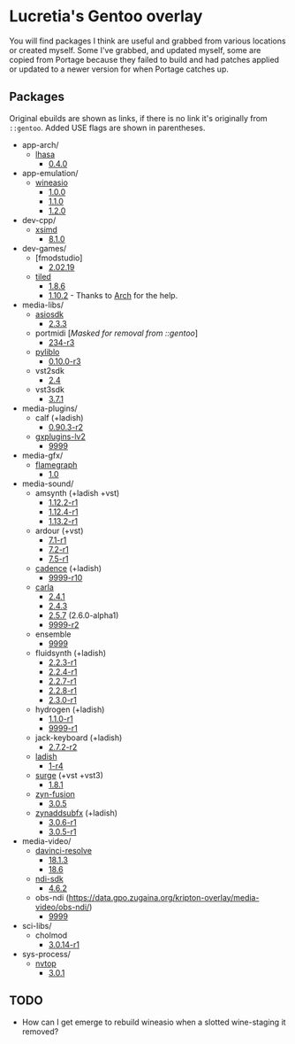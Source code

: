 # Lucretia's Gentoo overlay

You will find packages I think are useful and grabbed from various locations or created myself. Some I've grabbed, and updated myself, some are copied from Portage because they failed to build and had patches applied or updated to a newer version for when Portage catches up.

## Packages

Original ebuilds are shown as links, if there is no link it's originally from ```::gentoo```. Added USE flags are shown in parentheses.

* app-arch/
  * [lhasa](https://data.gpo.zugaina.org/seden/app-arch/lhasa)
    * [0.4.0](./app-arch/lhasa/lhasa-0.4.0.ebuild)
* app-emulation/
  * [wineasio](https://gpo.zugaina.org/AJAX/Ebuild/13005980/View)
    * [1.0.0](./app-emulation/wineasio/wineasio-1.0.0.ebuild)
    * [1.1.0](./app-emulation/wineasio/wineasio-1.1.0.ebuild)
    * [1.2.0](./app-emulation/wineasio/wineasio-1.2.0.ebuild)
* dev-cpp/
  * [xsimd](https://data.gpo.zugaina.org/spark-overlay/dev-cpp/xsimd/)
    * [8.1.0](./dev-cpp/xsimd/xsimd-8.1.0.ebuild)
* dev-games/
  * [fmodstudio]
    * [2.02.19](./dev-games/fmodstudio/fmodstudio-20219.ebuild)
  * [tiled](https://gpo.zugaina.org/dev-games/tiled)
    * [1.8.6](./dev-games/tiled/tiled-1.8.6-r1.ebuild)
    * [1.10.2](./dev-games/tiled/tiled-1.10.2.ebuild) - Thanks to [Arch](https://gitlab.archlinux.org/archlinux/packaging/packages/tiled/-/blob/main/PKGBUILD?ref_type=heads) for the help.
* media-libs/
  * [asiosdk](https://gpo.zugaina.org/AJAX/Ebuild/38403542/View)
    * [2.3.3](./media-libs/asio-sdk/../asiosdk/asiosdk-2.3.3.ebuild)
  * portmidi [*Masked for removal from ::gentoo*]
    * [234-r3](./media-libs/portmidi/portmidi-234-r3.ebuild)
  * [pyliblo](https://github.com/gentoo-audio/audio-overlay/blob/master/media-libs/pyliblo/)
    * [0.10.0-r3](./media-libs/pyliblo/pyliblo-0.10.0-r3.ebuild)
  * vst2sdk
    * [2.4](./media-libs/vst2sdk/vst2sdk-2.4.ebuild)
  * vst3sdk
    * [3.7.1](./media-libs/vst3sdk/vst3sdk-3.7.1.ebuild)
* media-plugins/
  * calf (+ladish)
    * [0.90.3-r2](./media-media-plugins/calf/calf-0.90.3-r2.ebuild)
  * [gxplugins-lv2](https://gpo.zugaina.org/AJAX/Ebuild/27861632)
    * [9999](./media-plugins/gxplugins-lv2/gxplugins-lv2-9999.ebuild)
* media-gfx/
  * [flamegraph](https://data.gpo.zugaina.org/SoniFrog/media-gfx/flamegraph/)
    * [1.0](./media-gfx/flamegraph/flamegraph-1.0.ebuild)
* media-sound/
  * amsynth (+ladish +vst)
    * [1.12.2-r1](./media-sound/amsynth/amsynth-1.12.2-r1.ebuild)
    * [1.12.4-r1](./media-sound/amsynth/amsynth-1.12.4-r1.ebuild)
    * [1.13.2-r1](./media-sound/amsynth/amsynth-1.13.2-r1.ebuild)
  * ardour (+vst)
    * [7.1-r1](./media-sound/ardour/ardour-7.1-r1.ebuild)
    * [7.2-r1](./media-sound/ardour/ardour-7.2-r1.ebuild)
    * [7.5-r1](./media-sound/ardour/ardour-7.5-r1.ebuild)
  * [cadence](https://github.com/gentoo-audio/audio-overlay/blob/master/media-sound/cadence/cadence-9999-r7.ebuild) (+ladish)
    * [9999-r10](./media-sound/cadence/cadence-9999-r10.ebuild)
  * [carla](https://github.com/gentoo-audio/audio-overlay/blob/master/media-sound/carla/carla-9999.ebuild)
    * [2.4.1](./media-sound/carla/carla-2.4.1.ebuild)
    * [2.4.3](./media-sound/carla/carla-2.4.3.ebuild)
    * [2.5.7](./media-sound/carla/carla-2.5.7.ebuild) (2.6.0-alpha1)
    * [9999-r2](./media-sound/carla/carla-9999-r2.ebuild)
  * ensemble
    * [9999](./media-sound/ensembles/ensembles-9999.ebuild)
  * fluidsynth (+ladish)
    * [2.2.3-r1](./media-sound/fluidsynth/fluidsynth-2.2.3-r1.ebuild)
    * [2.2.4-r1](./media-sound/fluidsynth/fluidsynth-2.2.4-r1.ebuild)
    * [2.2.7-r1](./media-sound/fluidsynth/fluidsynth-2.2.7-r1.ebuild)
    * [2.2.8-r1](./media-sound/fluidsynth/fluidsynth-2.2.8-r1.ebuild)
    * [2.3.0-r1](./media-sound/fluidsynth/fluidsynth-2.3.0-r1.ebuild)
  * hydrogen (+ladish)
    * [1.1.0-r1](./media-sound/hydrogen/hydrogen-1.1.0-r1.ebuild)
    * [9999-r1](./media-sound/hydrogen/hydrogen-9999-r1.ebuild)
  * jack-keyboard (+ladish)
    * [2.7.2-r2](media-sound/jack-keyboard/jack-keyboard-2.7.2-r2.ebuild)
  * [ladish](https://github.com/gentoo-audio/audio-overlay/blob/master/media-sound/ladish/ladish-1-r2.ebuild)
    * [1-r4](./media-sound/ladish/ladish-1-r4.ebuild)
  * [surge](https://github.com/gentoo-audio/audio-overlay/issues/298) (+vst +vst3)
    * [1.8.1](./media-sound/surge/surge-1.8.1.ebuild)
  * [zyn-fusion](https://github.com/gentoo-audio/audio-overlay/blob/add-zyn-fusion/media-sound/zyn-fusion/zyn-fusion-3.0.5.ebuild)
    * [3.0.5](./media-sound/zyn-fusion/zyn-fusion-3.0.5.ebuild)
  * [zynaddsubfx](https://github.com/gentoo-audio/audio-overlay/blob/add-zyn-fusion/media-sound/zynaddsubfx/zynaddsubfx-3.0.5-r1.ebuild) (+ladish)
    * [3.0.6-r1](./media-sound/zynaddsubfx/zynaddsubfx-3.0.6-r1.ebuild)
    * [3.0.5-r1](./media-sound/zynaddsubfx/zynaddsubfx-3.0.5-r1.ebuild)
* media-video/
  * [davinci-resolve](https://bugs.gentoo.org/718070)
    * [18.1.3](./media-video/davinci-resolve/davinci-resolve-18.1.3.ebuild)
    * [18.6](./media-video/davinci-resolve/davinci-resolve-18.6.ebuild)
  * [ndi-sdk](https://gpo.zugaina.org/AJAX/Ebuild/43486515/View)
    * [4.6.2](./media-video/ndi-sdk/ndi-sdk-4.6.2.ebuild)
  * obs-ndi (https://data.gpo.zugaina.org/kripton-overlay/media-video/obs-ndi/)
    * [9999](./media-video/obs-ndi/obs-ndi-9999.ebuild)
* sci-libs/
  * cholmod
    * [3.0.14-r1](sci-libs/cholmod/cholmod-3.0.14-r1.ebuild)
* sys-process/
  * [nvtop](https://data.gpo.zugaina.org/guru/sys-process/nvtop)
    * [3.0.1](sys-process/nvtop/nvtop-3.0.1.ebuild)

## TODO

* How can I get emerge to rebuild wineasio when a slotted wine-staging it removed?
